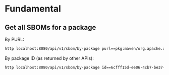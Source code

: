 # Fundamental

## Get all SBOMs for a package


By PURL:

```bash
http localhost:8080/api/v1/sbom/by-package purl==pkg:maven/org.apache.xmlgraphics/batik-anim@1.9.1
```

By package ID (as returned by other APIs):

```bash
http localhost:8080/api/v1/sbom/by-package id==6cfff15d-ee06-4cb7-be37-a835aed2af82
```
